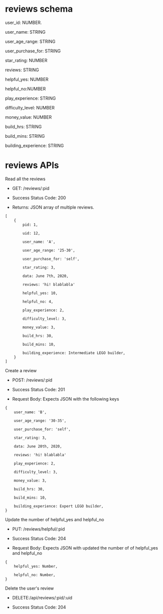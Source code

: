 # reviews schema
user_id: NUMBER.

user_name: STRING

user_age_range: STRING

user_purchase_for: STRING

star_rating: NUMBER

reviews: STRING

helpful_yes: NUMBER

helpful_no:NUMBER

play_experience: STRING

difficulty_level: NUMBER

money_value: NUMBER

build_hrs: STRING

build_mins: STRING

building_experience: STRING



# reviews APIs
Read all the reviews

- GET: /reviews/:pid

* Success Status Code: 200

* Returns: JSON array of multiple reviews.
```
[
    {
        pid: 1,
	
        uid: 12,
	
        user_name: 'A',
	
        user_age_range: '25-30',
	
        user_purchase_for: 'self',
	
        star_rating: 3,
	
        data: June 7th, 2020,
	
        reviews: 'hi! blablabla'
	
        helpful_yes: 10,
	
        helpful_no: 4,
	
        play_experience: 2,
	
        difficulty_level: 3,
	
        money_value: 3,
	
        build_hrs: 30,
	
        build_mins: 10,
	
        building_experience: Intermediate LEGO builder,
    }
]
```

Create a review

- POST: /reviews/:pid

* Success Status Code: 201

* Request Body: Expects JSON with the following keys

```
{
    user_name: 'B',
    
    user_age_range: '30-35',
    
    user_purchase_for: 'self',
    
    star_rating: 3,
    
    data: June 20th, 2020,
    
    reviews: 'hi! blablabla'
    
    play_experience: 2,
    
    difficulty_level: 3,
    
    money_value: 3,
    
    build_hrs: 30,
    
    build_mins: 10,
    
    building_experience: Expert LEGO builder,
}
```

Update the number of helpful_yes and helpful_no

- PUT: /reviews/helpful/:pid

* Success Status Code: 204

* Request Body: Expects JSON with updated the number of of helpful_yes and helpful_no

```
{
    helpful_yes: Number,
    
    helpful_no: Number,
}

```

Delete the user's review

- DELETE:/api/reviews/:pid/:uid

* Success Status Code: 204
